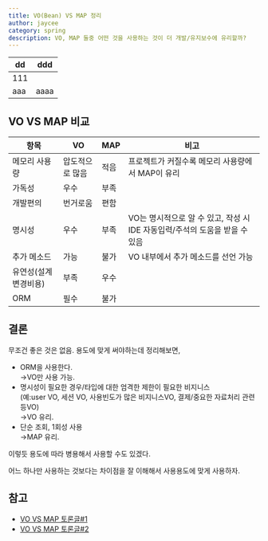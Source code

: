 ```yaml
---
title: VO(Bean) VS MAP 정리
author: jaycee
category: spring
description: VO, MAP 둘중 어떤 것을 사용하는 것이 더 개발/유지보수에 유리할까?
---
```


dd | ddd
---- | ----
111 |
aaa | aaaa

## VO VS MAP 비교

항목 | VO | MAP | 비고
----- | ----- | ----- | -----
메모리 사용량 | 압도적으로 많음 | 적음 | 프로젝트가 커질수록 메모리 사용량에서 MAP이 유리
가독성 | 우수 | 부족 |
개발편의 | 번거로움 | 편함 |
명시성 | 우수 | 부족 | VO는 명시적으로 알 수 있고, 작성 시 IDE 자동입력/주석의 도움을 받을 수 있음
추가 메소드 | 가능 | 불가 | VO 내부에서 추가 메소드를 선언 가능
유연성(설계변경비용) | 부족 | 우수 |
ORM | 필수 | 불가 |

## 결론
무조건 좋은 것은 없음. 용도에 맞게 써야하는데 정리해보면,

- ORM을 사용한다.  
  →VO만 사용 가능.
- 명시성이 필요한 경우/타입에 대한 엄격한 제한이 필요한 비지니스  
(예:user VO, 세션 VO, 사용빈도가 많은 비지니스VO, 결제/중요한 자료처리 관련 등VO)  
  →VO 유리.
- 단순 조회, 1회성 사용  
  →MAP 유리.

이렇듯 용도에 따라 병용해서 사용할 수도 있겠다.

어느 하나만 사용하는 것보다는 차이점을 잘 이해해서 사용용도에 맞게 사용하자.

## 참고
- <a href="https://okky.kr/article/275461?note=937659" target="_blank">VO VS MAP 토론글#1</a>
- <a href="https://okky.kr/article/197200" target="_blank">VO VS MAP 토론글#2</a>
